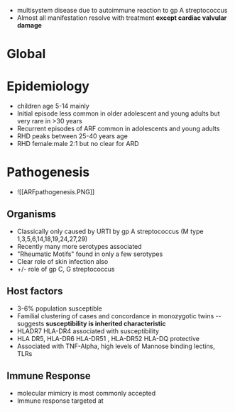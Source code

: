 - multisystem disease due to autoimmune reaction to gp A streptococcus
- Almost all manifestation resolve with treatment **except cardiac valvular damage**
# Global 
# Epidemiology
- children age 5-14 mainly
- Initial episode less common in older adolescent and young adults but very rare in >30 years
- Recurrent episodes of ARF common in adolescents and young adults
- RHD peaks between 25-40 years age 
- RHD female:male 2:1 but no clear for ARD 
# Pathogenesis
- ![[ARFpathogenesis.PNG]]
## Organisms
- Classically only caused by URTI by gp A streptococcus (M type 1,3,5,6,14,18,19,24,27,29)
- Recently many more serotypes associated
- "Rheumatic Motifs" found in only a few serotypes
- Clear role of skin infection also 
- +/- role of gp C, G streptococcus
## Host factors
- 3-6% population susceptible
- Familial clustering of cases and concordance in monozygotic twins -- suggests **susceptibility is inherited characteristic** 
- HLADR7 HLA-DR4 associated with susceptibility
- HLA DR5, HLA-DR6 HLA-DR51 , HLA-DR52 HLA-DQ protective 
- Associated with TNF-Alpha, high levels of Mannose binding lectins, TLRs 
## Immune Response
- molecular mimicry is most commonly accepted 
- Immune response targeted at 